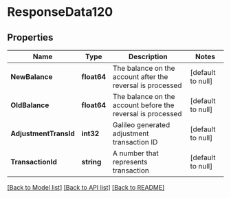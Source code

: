 # ResponseData120

## Properties
Name | Type | Description | Notes
------------ | ------------- | ------------- | -------------
**NewBalance** | **float64** | The balance on the account after the reversal is processed | [default to null]
**OldBalance** | **float64** | The balance on the account before the reversal is processed | [default to null]
**AdjustmentTransId** | **int32** | Galileo generated adjustment transaction ID | [default to null]
**TransactionId** | **string** | A number that represents transaction | [default to null]

[[Back to Model list]](../README.md#documentation-for-models) [[Back to API list]](../README.md#documentation-for-api-endpoints) [[Back to README]](../README.md)

